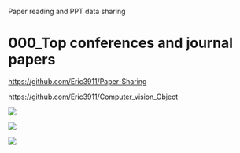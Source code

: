 Paper reading and PPT data sharing


# 000_Top conferences and journal papers



https://github.com/Eric3911/Paper-Sharing

https://github.com/Eric3911/Computer_vision_Object

 ![](https://github.com/Eric3911/related-works-ch/blob/master/02_%E5%9B%BE%E5%83%8F%E5%9F%BA%E7%A1%80%E7%A0%94%E7%A9%B6%E5%8F%8A%E5%B7%A5%E7%A8%8B%E5%BA%94%E7%94%A8/01_%20%E5%9B%BE%E5%83%8F%E5%88%86%E7%B1%BB%E8%AF%86%E5%88%AB/A000001.jpg)
 
 ![](https://github.com/Eric3911/related-works-ch/blob/master/02_%E5%9B%BE%E5%83%8F%E5%9F%BA%E7%A1%80%E7%A0%94%E7%A9%B6%E5%8F%8A%E5%B7%A5%E7%A8%8B%E5%BA%94%E7%94%A8/01_%20%E5%9B%BE%E5%83%8F%E5%88%86%E7%B1%BB%E8%AF%86%E5%88%AB/A0000004.jpg)
 
![](https://github.com/Eric3911/image/blob/master/00015.jpg)
